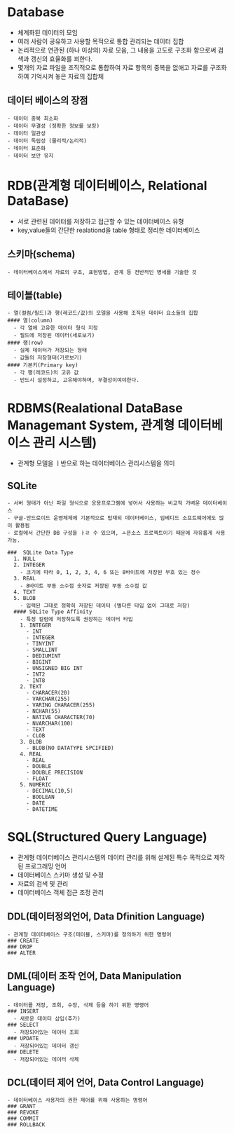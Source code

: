# Database
  - 체계화된 데이터의 모임
  - 여러 사람이 공유하고 사용할 목적으로 통합 관리되는 데이터 집합
  - 논리적으로 연관된 (하나 이상의) 자료 모음, 그 내용을 고도로 구조화 함으로써 검색과 갱신의 효율화를 꾀한다.
  - 몇개의 자료 파일을 조직적으로 통합하여 자료 항목의 중복을 없애고 자료를 구조화하여 기억시켜 놓은 자료의 집합체
  ## 데이터 베이스의 장점
    - 데이터 중복 최소화
    - 데이터 무결성 (정확한 정보를 보장)
    - 데이터 일관성
    - 데이터 독립성 (물리적/논리적)
    - 데이터 표준화
    - 데이터 보안 유지
# RDB(관계형 데이터베이스, Relational DataBase)
  - 서로 관련된 데이터를 저장하고 접근할 수 있는 데이터베이스 유형
  - key,value들의 간단한 realationd을 table 형태로 정리한 데이터베이스
  ## 스키마(schema)
    - 데이터베이스에서 자료의 구조, 표현방법, 관계 등 전반적인 명세를 기술한 것
  ## 테이블(table)
    - 열(컬럼/필드)과 행(레코드/값)의 모델을 사용해 조직된 데이터 요소들의 집합
    #### 열(column)
      - 각 열에 고유한 데이터 형식 지정
      - 필드에 저장된 데이터(세로보기)
    #### 행(row)
      - 실제 데이터가 저장되는 형태
      - 값들의 저장형태(가로보기)
    #### 기본키(Primary key)
      - 각 행(레코드)의 고유 값
      - 반드시 설정하고, 고유해야하며, 무결성이여야한다.
# RDBMS(Realational DataBase Managemant System, 관계형 데이터베이스 관리 시스템)
  - 관계형 모델을 ㅣ반으로 하는 데이터베이스 관리시스템을 의미
  ## SQLite
    - 서버 형태가 아닌 파일 형식으로 응용프로그램에 넣어서 사용하는 비교적 가벼운 데이터베이스
    - 구글-안드로이드 운영체제에 기본적으로 탑재되 데이터베이스, 임베디드 소프트웨어에도 많이 활용됨
    - 로컬에서 간단한 DB 구성을 ㅏㄹ 수 있으며, ㅗ픈소스 프로젝트이기 때문에 자유롭게 사용 가능.

    ###  SQLite Data Type
      1. NULL
      2. INTEGER
        - 크기에 따라 0, 1, 2, 3, 4, 6 또는 8바이트에 저장된 부호 있는 정수
      3. REAL
        - 8바이트 부동 소수점 숫자로 저장된 부동 소수점 값
      4. TEXT
      5. BLOB
        - 입력된 그대로 정확히 저장된 데이터 (별다른 타입 없이 그대로 저장)
      #### SQLite Type Affinity
        - 특정 컬럼에 저장하도록 권장하는 데이터 타입
        1. INTEGER
          - INT
          - INTEGER
          - TINYINT
          - SMALLINT
          - DEDIUMINT
          - BIGINT
          - UNSIGNED BIG INT
          - INT2
          - INT8
        2. TEXT
          - CHARACER(20)
          - VARCHAR(255)
          - VARING CHARACER(255)
          - NCHAR(55)
          - NATIVE CHARACTER(70)
          - NVARCHAR(100)
          - TEXT
          - CLOB
        3. BLOB
          - BLOB(NO DATATYPE SPCIFIED)
        4. REAL
          - REAL
          - DOUBLE
          - DOUBLE PRECISION
          - FLOAT
        5. NUMERIC
          - DECIMAL(10,5)
          - BOOLEAN
          - DATE
          - DATETIME
# SQL(Structured Query Language)
  - 관계형 데이터베이스 관리시스템의 데이터 관리를 위해 설계된 특수 목적으로 제작된 프로그래밍 언어
  - 데이터베이스 스키마 생성 및 수정
  - 자료의 검색 및 관리
  - 데이터베이스 객체 접근 조정 관리
  ## DDL(데이터정의언어, Data Dfinition Language)
    - 관계형 데이터베이스 구조(테이블, 스키마)를 정의하기 위한 명령어
    ### CREATE
    ### DROP
    ### ALTER
  ## DML(데이터 조작 언어, Data Manipulation Language)
    - 데이터를 저장, 조회, 수정, 삭제 등을 하기 위한 명령어
    ### INSERT
      - 새로운 데이터 삽입(추가)
    ### SELECT
      - 저장되어있는 데이터 조회
    ### UPDATE
      - 저장되어있는 데이터 갱신
    ### DELETE
      - 저장되어있는 데이터 삭제
  ## DCL(데이터 제어 언어, Data Control Language)
    - 데이터베이스 사용자의 권한 제어를 위해 사용하는 명령어
    ### GRANT
    ### REVOKE
    ### COMMIT
    ### ROLLBACK
